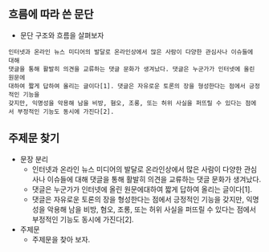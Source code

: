 ## 흐름에 따라 쓴 문단
* 문단 구조와 흐름을 살펴보자
```
인터넷과 온라인 뉴스 미디어의 발달로 온라인상에서 많은 사람이 다양한 관심사나 이슈들에 대해
댓글을 통해 활발히 의견을 교류하는 댓글 문화가 생겨났다. 댓글은 누군가가 인터넷에 올린 원문에
대하여 짧게 답하여 올리는 글이다[1]. 댓글은 자유로운 토론의 장을 형성한다는 점에서 긍정적인 기능을
갖지만, 익명성을 악용해 남을 비방, 혐오, 조롱, 또는 허위 사실을 퍼뜨릴 수 있다는 점에서 부정적인 기능도 동시에 가진다[2].
```

## 주제문 찾기
* 문장 분리
  * 인터넷과 온라인 뉴스 미디어의 발달로 온라인상에서 많은 사람이 다양한 관심사나 이슈들에 대해 댓글을 통해 활발히 의견을 교류하는 댓글 문화가 생겨났다.
  * 댓글은 누군가가 인터넷에 올린 원문에대하여 짧게 답하여 올리는 글이다[1].
  * 댓글은 자유로운 토론의 장을 형성한다는 점에서 긍정적인 기능을 갖지만, 익명성을 악용해 남을 비방, 혐오, 조롱, 또는 허위 사실을 퍼뜨릴 수 있다는 점에서 부정적인 기능도 동시에 가진다[2].
* 주제문
  * 주제문을 찾아 보자.
